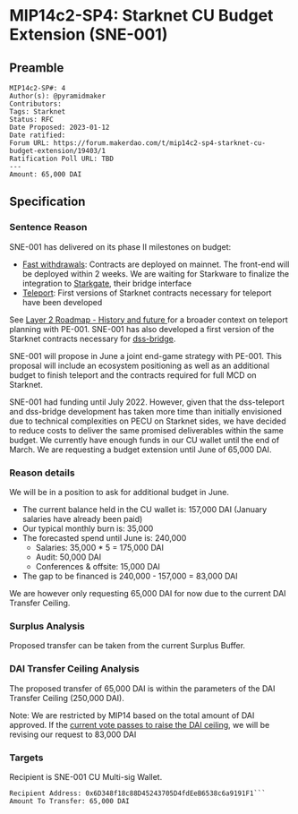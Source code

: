 # MIP14c2-SP4: Starknet CU Budget Extension (SNE-001)

## Preamble
```
MIP14c2-SP#: 4
Author(s): @pyramidmaker
Contributors: 
Tags: Starknet
Status: RFC
Date Proposed: 2023-01-12
Date ratified: 
Forum URL: https://forum.makerdao.com/t/mip14c2-sp4-starknet-cu-budget-extension/19403/1
Ratification Poll URL: TBD
---
Amount: 65,000 DAI
```

## Specification

### Sentence Reason

SNE-001 has delivered on its phase II milestones on budget:

* [Fast withdrawals](https://github.com/makerdao/starknet-dai-bridge): Contracts are deployed on mainnet. The front-end will be deployed within 2 weeks. We are waiting for Starkware to finalize the integration to [Starkgate](https://starkgate.starknet.io/), their bridge interface
* [Teleport](https://github.com/makerdao/starknet-dss-teleport): First versions of Starknet contracts necessary for teleport have been developed

See [Layer 2 Roadmap - History and future ](https://forum.makerdao.com/t/layer-2-roadmap-history-and-future/17310)for a broader context on teleport planning with PE-001. SNE-001 has also developed a first version of the Starknet contracts necessary for [dss-bridge](https://github.com/makerdao/starknet-dss-bridge).

SNE-001 will propose in June a joint end-game strategy with PE-001. This proposal will include an ecosystem positioning as well as an additional budget to finish teleport and the contracts required for full MCD on Starknet.

SNE-001 had funding until July 2022. However, given that the dss-teleport and dss-bridge development has taken more time than initially envisioned due to technical complexities on PECU on Starknet sides, we have decided to reduce costs to deliver the same promised deliverables within the same budget. We currently have enough funds in our CU wallet until the end of March. We are requesting a budget extension until June of 65,000 DAI.

### Reason details

We will be in a position to ask for additional budget in June.

* The current balance held in the CU wallet is: 157,000 DAI (January salaries have already been paid)
* Our typical monthly burn is: 35,000
* The forecasted spend until June is: 240,000
  * Salaries: 35,000 * 5 = 175,000 DAI
  * Audit: 50,000 DAI
  * Conferences & offsite: 15,000 DAI
* The gap to be financed is 240,000 - 157,000 = 83,000 DAI

We are however only requesting 65,000 DAI for now due to the current DAI Transfer Ceiling.

### Surplus Analysis

Proposed transfer can be taken from the current Surplus Buffer.

### DAI Transfer Ceiling Analysis

The proposed transfer of 65,000 DAI is within the parameters of the DAI Transfer Ceiling (250,000 DAI).

Note: We are restricted by MIP14 based on the total amount of DAI approved. If the [current vote passes to raise the DAI ceiling](https://vote.makerdao.com/polling/QmPHFiYP#vote-breakdown), we will be revising our request to 83,000 DAI

### Targets

Recipient is SNE-001 CU Multi-sig Wallet.
```
Recipient Address: 0x6D348f18c88D45243705D4fdEeB6538c6a9191F1```
Amount To Transfer: 65,000 DAI
```
